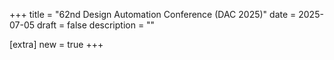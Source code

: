 +++
title = "62nd Design Automation Conference (DAC 2025)"
date = 2025-07-05
draft = false
description = ""

[extra]
new = true
+++


